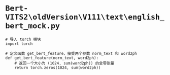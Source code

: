# `Bert-VITS2\oldVersion\V111\text\english_bert_mock.py`

```
# 导入 torch 模块
import torch

# 定义函数 get_bert_feature，接受两个参数 norm_text 和 word2ph
def get_bert_feature(norm_text, word2ph):
    # 返回一个大小为 (1024, sum(word2ph)) 的全零张量
    return torch.zeros(1024, sum(word2ph))
```